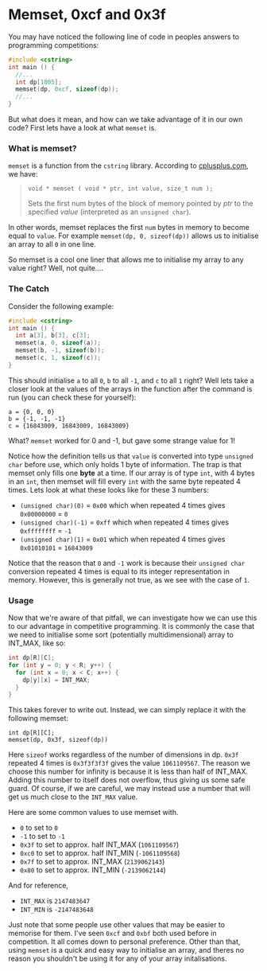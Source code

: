# Memset, 0xcf and 0x3f
You may have noticed the following line of code in peoples answers to programming competitions:
```cpp
#include <cstring>
int main () {
  //...
  int dp[1005];
  memset(dp, 0xcf, sizeof(dp));
  //...
}
```
But what does it mean, and how can we take advantage of it in our own code? First lets have a look at what `memset` is.

### What is memset?
`memset` is a function from the `cstring` library. According to [cplusplus.com](http://www.cplusplus.com/reference/cstring/memset/), we have:
> `void * memset ( void * ptr, int value, size_t num );`
>
> Sets the first num bytes of the block of memory pointed by _ptr_ to the specified _value_ (interpreted as an `unsigned char`).

In other words, memset replaces the first `num` bytes in memory to become equal to `value`. For example `memset(dp, 0, sizeof(dp))` allows us to initialise an array to all `0` in one line.

So memset is a cool one liner that allows me to initialise my array to any value right? Well, not quite....

### The Catch
 Consider the following example:
```cpp
#include <cstring>
int main () {
  int a[3], b[3], c[3];
  memset(a, 0, sizeof(a));
  memset(b, -1, sizeof(b));
  memset(c, 1, sizeof(c));
}
```
This should initialise `a` to all `0`, `b` to all `-1`, and `c` to all `1` right? Well lets take a closer look at the values of the arrays in the function after the command is run (you can check these for yourself):
```
a = {0, 0, 0}
b = {-1, -1, -1}
c = {16843009, 16843009, 16843009}
```
What? `memset` worked for 0 and -1, but gave some strange value for 1!

Notice how the definition tells us that `value` is converted into type `unsigned char` before use, which only holds 1 byte of information. The trap is that memset only fills one **byte** at a time. If our array is of type `int`, with 4 bytes in an `int`, then memset will fill every `int` with the same byte repeated 4 times. Lets look at what these looks like for these 3 numbers:
- `(unsigned char)(0)` = `0x00` which when repeated 4 times gives `0x00000000` = `0`
- `(unsigned char)(-1)` = `0xff` which when repeated 4 times gives `0xffffffff` = `-1`
- `(unsigned char)(1)` = `0x01` which when repeated 4 times gives `0x01010101` = `16843009`

Notice that the reason that `0` and `-1` work is because their `unsigned char` conversion repeated 4 times is equal to its integer representation in memory. However, this is generally not true, as we see with the case of `1`.

### Usage
Now that we're aware of that pitfall, we can investigate how we can use this to our advantage in competitive programming. It is commonly the case that we need to initialise some sort (potentially multidimensional) array to INT_MAX, like so:
```cpp
int dp[R][C];
for (int y = 0; y < R; y++) {
  for (int x = 0; x < C; x++) {
    dp[y][x] = INT_MAX;
  }
}
```
This takes forever to write out. Instead, we can simply replace it with the following memset:
```
int dp[R][C];
memset(dp, 0x3f, sizeof(dp))
```
Here `sizeof` works regardless of the number of dimensions in dp. `0x3f` repeated 4 times is `0x3f3f3f3f` gives the value `1061109567`. The reason we choose this number for infinity is because it is less than half of INT_MAX. Adding this number to itself does not overflow, thus giving us some safe guard. Of course, if we are careful, we may instead use a number that will get us much close to the `INT_MAX` value.

Here are some common values to use memset with.
- `0` to set to `0`
- `-1` to set to `-1`
- `0x3f` to set to approx. half INT_MAX (`1061109567`)
- `0xc0` to set to approx. half INT_MIN (`-1061109568`)
- `0x7f` to set to approx. INT_MAX (`2139062143`)
- `0x80` to set to approx. INT_MIN (`-2139062144`)

And for reference,
- `INT_MAX` is `2147483647`
- `INT_MIN` is `-2147483648`

Just note that some people use other values that may be easier to memorise for them. I've seen `0xcf` and `0xbf` both used before in competition. It all comes down to personal preference. Other than that, using `memset` is a quick and easy way to initialise an array, and theres no reason you shouldn't be using it for any of your array initalisations.
